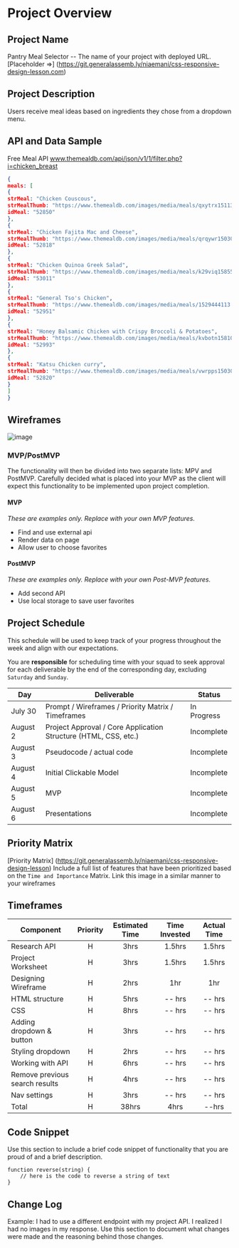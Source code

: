 # Project Overview

## Project Name

Pantry Meal Selector
-- The name of your project with deployed URL.
[Placeholder =>] (https://git.generalassemb.ly/niaemani/css-responsive-design-lesson.com)

## Project Description

Users receive meal ideas based on ingredients they chose from a dropdown menu.

## API and Data Sample

Free Meal API www.themealdb.com/api/json/v1/1/filter.php?i=chicken_breast

```json
{
meals: [
{
strMeal: "Chicken Couscous",
strMealThumb: "https://www.themealdb.com/images/media/meals/qxytrx1511304021.jpg",
idMeal: "52850"
},
{
strMeal: "Chicken Fajita Mac and Cheese",
strMealThumb: "https://www.themealdb.com/images/media/meals/qrqywr1503066605.jpg",
idMeal: "52818"
},
{
strMeal: "Chicken Quinoa Greek Salad",
strMealThumb: "https://www.themealdb.com/images/media/meals/k29viq1585565980.jpg",
idMeal: "53011"
},
{
strMeal: "General Tso's Chicken",
strMealThumb: "https://www.themealdb.com/images/media/meals/1529444113.jpg",
idMeal: "52951"
},
{
strMeal: "Honey Balsamic Chicken with Crispy Broccoli & Potatoes",
strMealThumb: "https://www.themealdb.com/images/media/meals/kvbotn1581012881.jpg",
idMeal: "52993"
},
{
strMeal: "Katsu Chicken curry",
strMealThumb: "https://www.themealdb.com/images/media/meals/vwrpps1503068729.jpg",
idMeal: "52820"
}
]
}
```

## Wireframes

![image](https://user-images.githubusercontent.com/83891591/127759966-b0c9563e-d1f7-456a-87f1-7ac0daf33355.png)


### MVP/PostMVP

The functionality will then be divided into two separate lists: MPV and PostMVP.  Carefully decided what is placed into your MVP as the client will expect this functionality to be implemented upon project completion.  

#### MVP 
*These are examples only. Replace with your own MVP features.*

- Find and use external api 
- Render data on page 
- Allow user to choose favorites 

#### PostMVP  
*These are examples only. Replace with your own Post-MVP features.*

- Add second API
- Use local storage to save user favorites

## Project Schedule

This schedule will be used to keep track of your progress throughout the week and align with our expectations.  

You are **responsible** for scheduling time with your squad to seek approval for each deliverable by the end of the corresponding day, excluding `Saturday` and `Sunday`.

|  Day | Deliverable | Status
|---|---| ---|
|July 30| Prompt / Wireframes / Priority Matrix / Timeframes | In Progress
|August 2| Project Approval / Core Application Structure (HTML, CSS, etc.) | Incomplete
|August 3| Pseudocode / actual code | Incomplete
|August 4| Initial Clickable Model  | Incomplete
|August 5| MVP | Incomplete
|August 6| Presentations | Incomplete

## Priority Matrix

[Priority Matrix] (https://git.generalassemb.ly/niaemani/css-responsive-design-lesson)
Include a full list of features that have been prioritized based on the `Time and Importance` Matrix.  Link this image in a similar manner to your wireframes

## Timeframes

| Component | Priority | Estimated Time | Time Invested | Actual Time |
| --- | :---: |  :---: | :---: | :---: |
| Research API | H | 3hrs| 1.5hrs | 1.5hrs |
| Project Worksheet | H | 3hrs| 1.5hrs | 1.5hrs |
| Designing Wireframe | H | 2hrs| 1hr | 1hr |
| HTML structure | H | 5hrs| -- hrs | -- hrs |
| CSS | H | 8hrs| -- hrs | -- hrs |
| Adding dropdown & button | H | 3hrs| -- hrs | -- hrs |
| Styling dropdown | H | 2hrs| -- hrs | -- hrs |
| Working with API | H | 6hrs| -- hrs | -- hrs |
| Remove previous search results | H | 4hrs| -- hrs | -- hrs |
| Nav settings | H | 3hrs| -- hrs | -- hrs |
| Total | H | 38hrs| 4hrs | --hrs |

## Code Snippet

Use this section to include a brief code snippet of functionality that you are proud of and a brief description.  

```
function reverse(string) {
	// here is the code to reverse a string of text
}
```

## Change Log
 Example: I had to use a different endpoint with my project API. I realized I had no images in my response.
 Use this section to document what changes were made and the reasoning behind those changes.  
